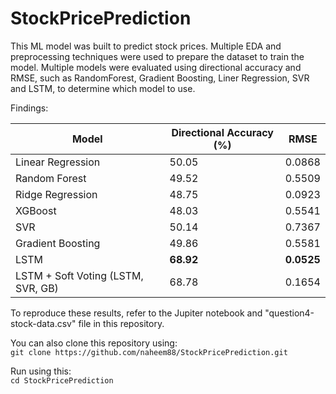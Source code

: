# StockPricePrediction
This ML model was built to predict stock prices. Multiple EDA and preprocessing techniques were used to prepare the dataset to train the model. Multiple models were evaluated using directional accuracy and RMSE, such as RandomForest, Gradient Boosting, Liner Regression, SVR and LSTM, to determine which model to use.

Findings: 

| Model                                  | Directional Accuracy (%)| RMSE                 |
|----------------------------------------|-------------------------|----------------------|
| Linear Regression                      | 50.05                   | 0.0868               |
| Random Forest                          | 49.52                   | 0.5509               |
| Ridge Regression                       | 48.75                   | 0.0923               |
| XGBoost                                | 48.03                   | 0.5541               |
| SVR                                    | 50.14                   | 0.7367               |
| Gradient Boosting                      | 49.86                   | 0.5581               |
| LSTM                                   | **68.92**                   | **0.0525**               |
| LSTM + Soft Voting (LSTM, SVR, GB)     | 68.78                   | 0.1654               |

To reproduce these results, refer to the Jupiter notebook and "question4-stock-data.csv" file in this repository. 

You can also clone this repository using:<br>
```git clone https://github.com/naheem88/StockPricePrediction.git```<br>

Run using this:<br>
```cd StockPricePrediction```


